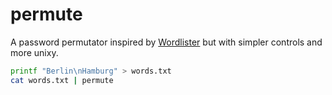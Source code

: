 # permute

A password permutator inspired by [Wordlister](https://github.com/4n4nk3/Wordlister) but with simpler controls and more unixy.

```bash
printf "Berlin\nHamburg" > words.txt
cat words.txt | permute
```